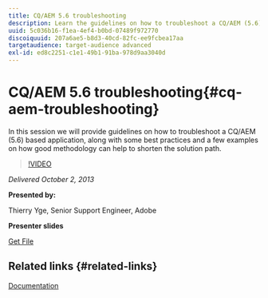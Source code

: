```yaml
---
title: CQ/AEM 5.6 troubleshooting
description: Learn the guidelines on how to troubleshoot a CQ/AEM (5.6)-based application, along with some best practices and a few examples on how good methodology can help shorten the solution path.
uuid: 5c036b16-f1ea-4ef4-b0bd-07489f972770
discoiquuid: 207a6ae5-b8d3-40cd-82fc-ee9fcbea17aa
targetaudience: target-audience advanced
exl-id: ed8c2251-c1e1-49b1-91ba-978d9aa3040d
---
```

# CQ/AEM 5.6 troubleshooting{#cq-aem-troubleshooting}

In this session we will provide guidelines on how to troubleshoot a CQ/AEM (5.6) based application, along with some best practices and a few examples on how good methodology can help to shorten the solution path.

>[!VIDEO](https://video.tv.adobe.com/v/19571/?quality=9)

*Delivered October 2, 2013*

**Presented by:**

Thierry Yge, Senior Support Engineer, Adobe

**Presenter slides**

[Get File](assets/gems-cq-troubleshoot-ppt-2.pdf)

## Related links {#related-links}

[Documentation](http://docs.adobe.com/docs/en/cq/current/howto/troubleshoot.html)

